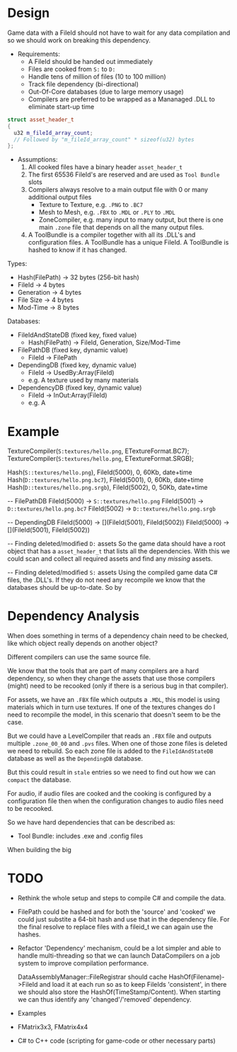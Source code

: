 # Design

Game data with a FileId should not have to wait for any data compilation and so we should
work on breaking this dependency.

- Requirements:
  - A FileId should be handed out immediately
  - Files are cooked from `S:` to `D:`
  - Handle tens of million of files (10 to 100 million)
  - Track file dependency (bi-directional)
  - Out-Of-Core databases (due to large memory usage)
  - Compilers are preferred to be wrapped as a Mananaged .DLL to eliminate start-up time

```c++
struct asset_header_t
{
  u32 m_fileId_array_count;  
  // Followed by "m_fileId_array_count" * sizeof(u32) bytes
};
```

- Assumptions:
  1. All cooked files have a binary header `asset_header_t`
  2. The first 65536 FileId's are reserved and are used as `Tool Bundle` slots
  3. Compilers always resolve to a main output file with 0 or many additional output files
     - Texture to Texture, e.g. `.PNG` to `.BC7`
     - Mesh to Mesh, e.g. `.FBX` to `.MDL` or `.PLY` to `.MDL`
     - ZoneCompiler, e.g. many input to many output, but there is one main `.zone` file
       that depends on all the many output files.
  4. A ToolBundle is a compiler together with all its .DLL's and configuration files.
     A ToolBundle has a unique FileId.
     A ToolBundle is hashed to know if it has changed.

Types:

- Hash(FilePath) -> 32 bytes (256-bit hash)
- FileId         -> 4 bytes
- Generation     -> 4 bytes
- File Size      -> 4 bytes
- Mod-Time       -> 8 bytes

Databases:

- FileIdAndStateDB (fixed key, fixed value)
  - Hash(FilePath) -> FileId, Generation, Size/Mod-Time
- FilePathDB (fixed key, dynamic value)
  - FileId -> FilePath
- DependingDB (fixed key, dynamic value)
  - FileId -> UsedBy:Array(FileId)
  - e.g. A texture used by many materials
- DependencyDB (fixed key, dynamic value)
  - FileId -> InOut:Array(FileId)
  - e.g. A 

# Example

TextureCompiler(`S:textures/hello.png`, ETextureFormat.BC7);
TextureCompiler(`S:textures/hello.png`, ETextureFormat.SRGB);

Hash(`S::textures/hello.png`), FileId(5000), 0, 60Kb, date+time
Hash(`D::textures/hello.png.bc7`), FileId(5001), 0, 60Kb, date+time
Hash(`D::textures/hello.png.srgb`), FileId(5002), 0, 50Kb, date+time

-- FilePathDB
FileId(5000) -> `S::textures/hello.png`
FileId(5001) -> `D::textures/hello.png.bc7`
FileId(5002) -> `D::textures/hello.png.srgb`

-- DependingDB
FileId(5000) -> [](FileId(5001), FileId(5002))
FileId(5000) -> [](FileId(5001), FileId(5002))

-- Finding deleted/modified `D:` assets
So the game data should have a root object that has a `asset_header_t` that lists all the
dependencies. With this we could scan and collect all required assets and find any *missing*
assets.

-- Finding deleted/modified `S:` assets
Using the compiled game data C# files, the .DLL's. If they do not need any recompile we know
that the databases should be up-to-date. So by 

# Dependency Analysis

When does something in terms of a dependency chain need to be checked, like which object
really depends on another object?

Different compilers can use the same source file.

We know that the tools that are part of many compilers are a hard dependency, so when they change the assets that
use those compilers (might) need to be recooked (only if there is a serious bug in that compiler).

For assets, we have an `.FBX` file which outputs a `.MDL`, this model is using materials which in turn use textures.
If one of the textures changes do I need to recompile the model, in this scenario that doesn't seem to be the case.

But we could have a LevelCompiler that reads an `.FBX` file and outputs multiple `.zone_00_00` and `.pvs` files. 
When one of those zone files is deleted we need to rebuild. So each zone file is added to the `FileIdAndStateDB` 
database as well as the `DependingDB` database.

But this could result in `stale` entries so we need to find out how we can `compact` the database.

For audio, if audio files are cooked and the cooking is configured by a configuration file then when the configuration
changes to audio files need to be recooked.

So we have hard dependencies that can be described as:

- Tool Bundle: includes .exe and .config files


When building the big


# TODO

- Rethink the whole setup and steps to compile C# and compile the data.

- FilePath could be hashed and for both the 'source' and 'cooked' we could just substite a 64-bit hash
  and use that in the dependency file.
  For the final resolve to replace files with a fileid_t we can again use the hashes.

- Refactor 'Dependency' mechanism, could be a lot simpler and able to handle multi-threading so that
  we can launch DataCompilers on a job system to improve compilation performance.
  
  DataAssemblyManager::FileRegistrar should cache HashOf(Filename)->FileId and load it at each run so
  as to keep FileIds 'consistent', in there we should also store the HashOf(TimeStamp/Content). 
  When starting we can thus identify any 'changed'/'removed' dependency.

- Examples
- FMatrix3x3, FMatrix4x4
- C# to C++ code (scripting for game-code or other necessary parts)
